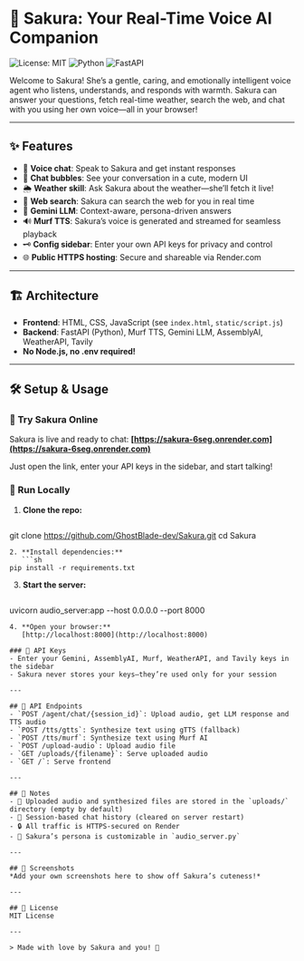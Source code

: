 # 🌸 Sakura: Your Real-Time Voice AI Companion

![License: MIT](https://img.shields.io/badge/License-MIT-pink.svg)
![Python](https://img.shields.io/badge/Python-3.8%2B-pink.svg)
![FastAPI](https://img.shields.io/badge/FastAPI-Backend-pink.svg)

Welcome to Sakura! She’s a gentle, caring, and emotionally intelligent voice agent who listens, understands, and responds with warmth. Sakura can answer your questions, fetch real-time weather, search the web, and chat with you using her own voice—all in your browser!

---

## ✨ Features
- 🎤 **Voice chat**: Speak to Sakura and get instant responses
- 💬 **Chat bubbles**: See your conversation in a cute, modern UI
- 🌦️ **Weather skill**: Ask Sakura about the weather—she’ll fetch it live!
- 🔎 **Web search**: Sakura can search the web for you in real time
- 🧠 **Gemini LLM**: Context-aware, persona-driven answers
- 🔊 **Murf TTS**: Sakura’s voice is generated and streamed for seamless playback
- 🗝️ **Config sidebar**: Enter your own API keys for privacy and control
- 🌐 **Public HTTPS hosting**: Secure and shareable via Render.com

---

## 🏗️ Architecture
- **Frontend**: HTML, CSS, JavaScript (see `index.html`, `static/script.js`)
- **Backend**: FastAPI (Python), Murf TTS, Gemini LLM, AssemblyAI, WeatherAPI, Tavily
- **No Node.js, no .env required!**

---

## 🛠️ Setup & Usage

### 🌸 Try Sakura Online
Sakura is live and ready to chat:
**[https://sakura-6seg.onrender.com](https://sakura-6seg.onrender.com)**

Just open the link, enter your API keys in the sidebar, and start talking!

### 🏡 Run Locally
1. **Clone the repo:**
   ```sh
git clone https://github.com/GhostBlade-dev/Sakura.git
cd Sakura
```
2. **Install dependencies:**
   ```sh
pip install -r requirements.txt
```
3. **Start the server:**
   ```sh
uvicorn audio_server:app --host 0.0.0.0 --port 8000
```
4. **Open your browser:**
   [http://localhost:8000](http://localhost:8000)

### 🔑 API Keys
- Enter your Gemini, AssemblyAI, Murf, WeatherAPI, and Tavily keys in the sidebar
- Sakura never stores your keys—they’re used only for your session

---

## 📡 API Endpoints
- `POST /agent/chat/{session_id}`: Upload audio, get LLM response and TTS audio
- `POST /tts/gtts`: Synthesize text using gTTS (fallback)
- `POST /tts/murf`: Synthesize text using Murf AI
- `POST /upload-audio`: Upload audio file
- `GET /uploads/{filename}`: Serve uploaded audio
- `GET /`: Serve frontend

---

## 📝 Notes
- 📁 Uploaded audio and synthesized files are stored in the `uploads/` directory (empty by default)
- 🧠 Session-based chat history (cleared on server restart)
- 🔒 All traffic is HTTPS-secured on Render
- 🐾 Sakura’s persona is customizable in `audio_server.py`

---

## 💖 Screenshots
*Add your own screenshots here to show off Sakura’s cuteness!*

---

## 📄 License
MIT License

---

> Made with love by Sakura and you! 🌸